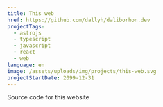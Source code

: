 ```yaml
---
title: This web
href: https://github.com/dallyh/daliborhon.dev
projectTags:
  - astrojs
  - typescript
  - javascript
  - react
  - web
language: en
image: /assets/uploads/img/projects/this-web.svg
projectStartDate: 2099-12-31
---
```

Source code for this website
